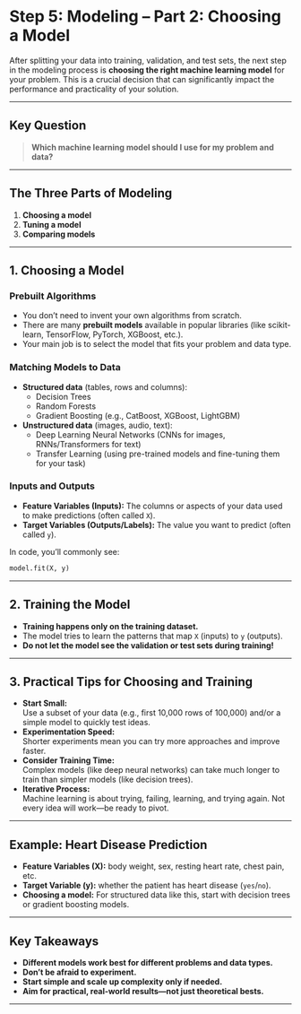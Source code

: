 # Step 5: Modeling – Part 2: Choosing a Model

After splitting your data into training, validation, and test sets, the next step in the modeling process is **choosing the right machine learning model** for your problem. This is a crucial decision that can significantly impact the performance and practicality of your solution.

---

## Key Question

> **Which machine learning model should I use for my problem and data?**

---

## The Three Parts of Modeling

1. **Choosing a model**
2. **Tuning a model**
3. **Comparing models**

---

## 1. Choosing a Model

### Prebuilt Algorithms

- You don’t need to invent your own algorithms from scratch.
- There are many **prebuilt models** available in popular libraries (like scikit-learn, TensorFlow, PyTorch, XGBoost, etc.).
- Your main job is to select the model that fits your problem and data type.

### Matching Models to Data

- **Structured data** (tables, rows and columns):
  - Decision Trees
  - Random Forests
  - Gradient Boosting (e.g., CatBoost, XGBoost, LightGBM)
- **Unstructured data** (images, audio, text):
  - Deep Learning Neural Networks (CNNs for images, RNNs/Transformers for text)
  - Transfer Learning (using pre-trained models and fine-tuning them for your task)

### Inputs and Outputs

- **Feature Variables (Inputs):** The columns or aspects of your data used to make predictions (often called `X`).
- **Target Variables (Outputs/Labels):** The value you want to predict (often called `y`).

In code, you’ll commonly see:
```python
model.fit(X, y)
```

---

## 2. Training the Model

- **Training happens only on the training dataset.**
- The model tries to learn the patterns that map `X` (inputs) to `y` (outputs).
- **Do not let the model see the validation or test sets during training!**

---

## 3. Practical Tips for Choosing and Training

- **Start Small:**  
  Use a subset of your data (e.g., first 10,000 rows of 100,000) and/or a simple model to quickly test ideas.
- **Experimentation Speed:**  
  Shorter experiments mean you can try more approaches and improve faster.
- **Consider Training Time:**  
  Complex models (like deep neural networks) can take much longer to train than simpler models (like decision trees).
- **Iterative Process:**  
  Machine learning is about trying, failing, learning, and trying again. Not every idea will work—be ready to pivot.

---

## Example: Heart Disease Prediction

- **Feature Variables (X):** body weight, sex, resting heart rate, chest pain, etc.
- **Target Variable (y):** whether the patient has heart disease (`yes`/`no`).
- **Choosing a model:** For structured data like this, start with decision trees or gradient boosting models.

---

## Key Takeaways

- **Different models work best for different problems and data types.**
- **Don’t be afraid to experiment.**
- **Start simple and scale up complexity only if needed.**
- **Aim for practical, real-world results—not just theoretical bests.**

---
